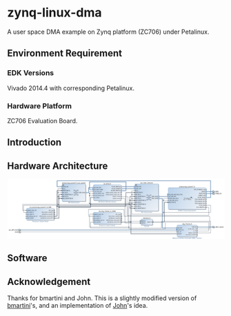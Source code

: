 # zynq-linux-dma
A user space DMA example on Zynq platform (ZC706) under Petalinux.
## Environment Requirement
### EDK Versions
Vivado 2014.4 with corresponding Petalinux.
### Hardware Platform
ZC706 Evaluation Board. 
## Introduction

## Hardware Architecture 
![HW architecture](archive/architecture.png)
## Software 
## Acknowledgement
Thanks for bmartini and John. This is a slightly modified version of [bmartini](https://github.com/bmartini/zynq-xdma)'s, and an implementation of [John](http://forums.xilinx.com/t5/Embedded-Linux/AXI-DMA-with-Zynq-Running-Linux/m-p/522755#M10649)'s idea. 

